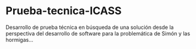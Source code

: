 # Prueba-tecnica-ICASS
Desarrollo de prueba técnica en búsqueda de una solución desde la perspectiva del desarrollo de software para la problemática de Simón y las hormigas...
